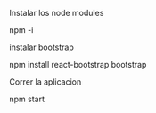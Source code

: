 Instalar los node modules 

npm -i

instalar bootstrap

npm install react-bootstrap bootstrap

Correr la aplicacion

npm start
